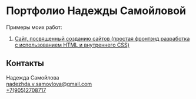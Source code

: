 # Портфолио Надежды Самойловой
Примеры моих работ:
<ol>
 <li><a href='https://nadezhda-prog.github.io/1-website-HTML-internal-CSS/'>Сайт, посвященный созданию сайтов (простая фронтэнд разработка с использованием HTML и внутреннего CSS)</a></li>
</ol>
<h2>Контакты</h2>
Надежда Самойлова<br>
<a href='mailto:nadezhda.v.samoylova@gmail.com'>nadezhda.v.samoylova@gmail.com</a><br>
<a href='tel:+7(905)2708717'>+7(905)2708717</a>
